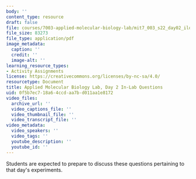 ```yaml
---
body: ''
content_type: resource
draft: false
file: courses/7003-applied-molecular-biology-lab/mit7_003_s22_day02_ilq.pdf
file_size: 83273
file_type: application/pdf
image_metadata:
  caption: ''
  credit: ''
  image-alt: ''
learning_resource_types:
- Activity Assignments
license: https://creativecommons.org/licenses/by-nc-sa/4.0/
resourcetype: Document
title: Applied Molecular Biology Lab, Day 2 In-Lab Questions
uid: 0f5b7ec7-18a6-4ccd-aa7b-d011aa1e8172
video_files:
  archive_url: ''
  video_captions_file: ''
  video_thumbnail_file: ''
  video_transcript_file: ''
video_metadata:
  video_speakers: ''
  video_tags: ''
  youtube_description: ''
  youtube_id: ''
---
```

Students are expected to prepare to discuss these questions pertaining to that day's experiments.